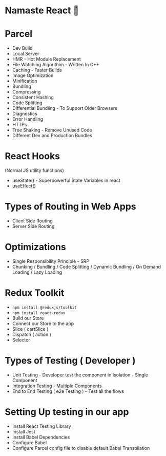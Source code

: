# Namaste React 🚀

# Parcel
- Dev Build
- Local Server
- HMR - Hot Module Replacement
- File Watching Algorithim - Written In C++
- Caching - Faster Builds
- Image Optimization
- Minification
- Bundling
- Compressing
- Consistent Hashing
- Code Splitting
- Differential Bundling - To Support Older Browsers
- Diagnostics
- Error Handling
- HTTPs
- Tree Shaking - Remove Unused Code
- Different Dev and Production Bundles

# React Hooks
(Normal JS utility functions)
- useState() - Superpowerful State Variables in react
- useEffect()

# Types of Routing in Web Apps
- Client Side Routing
- Server Side Routing

# Optimizations
- Single Responsibility Principle - SRP
- Chunking / Bundling / Code Splitting / Dynamic Bundling / On Demand Loading / Lazy Loading 

# Redux Toolkit
- `npm install @reduxjs/toolkit`
- `npm install react-redux`
- Build our Store
- Connect our Store to the app
- Slice ( cartSlice )
- Dispatch ( action )
- Selector

# Types of Testing ( Developer )
- Unit Testing - Developer test the component in Isolation - Single Component
- Integration Testing - Multiple Components 
- End to End Testing ( e2e Testing )  - Test all the flows

# Setting Up testing in our app
- Install React Testing Library
- Install Jest
- Install Babel Dependencies
- Configure Babel 
- Configure Parcel config file to disable default Babel Transpilation 